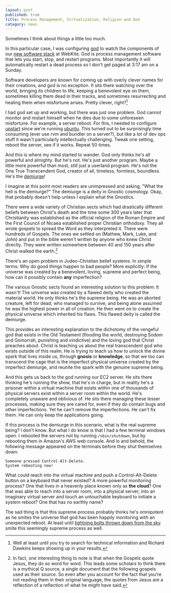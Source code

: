 ```yaml
---
layout: post
published: true
title: Process Management, Virtualization, Religion and God
category: news
---
```


Sometimes I think about things a little too much.

In this particular case, I was configuring [god](http://godrb.com/) to
watch the components of our [new software
stack](http://webkite.com/beta/) at WebKite.  God is process
management software that lets you start, stop, and restart programs.
Most importantly it will automatically restart a dead process so I
don't get paged at 3:17 am on a Sunday.

Software developers are known for coming up with overly clever names
for their creations, and god is no exception.  It sits there watching
over the world, bringing its children to life, keeping a benevolent
eye on them, sometimes killing them dead in their tracks, and
sometimes resurrecting and healing them when misfortune arises.
Pretty clever, right?[^1]

[^1]: Well at least until you try to search for
technical information and Richard Dawkins keeps showing up in your
results.

I had god set up and working, but there was just one problem.  God
cannot monitor and restart himself when he dies due to some unforeseen
misfortune.  For example, a server reboot.  For this, I needed to
configure [upstart](http://upstart.ubuntu.com/) since we're running
[ubuntu](http://upstart.ubuntu.com/).  This turned out to be
surprisingly time consuming (ever use rvm and bundler on a server?),
but like a lot of dev ops stuff it wasn't particularly intellectually
challenging.  Tweak one setting, reboot the server, see if it works.
Repeat 50 times.

And this is where my mind started to wander.  God only thinks he's all
powerful and almighty.  But he's not.  He's just another program.
Maybe a little more powerful than most, still just a userland program.
He's not the One True Transcendent God, creator of all, timeless,
formless, boundless.  He's the [demiurge](https://en.wikipedia.org/wiki/Demiurge#Yaldabaoth)!

I imagine at this point most readers are unimpressed and asking, "What
the hell is the demiurge?"  The demiurge is a deity in Gnostic
cosmology.  Okay, that probably doesn't help unless I explain what the
Gnostics.

There were a wide variety of Christian sects which had drastically
different beliefs between Christ's death and the time some 300 years
later that Christianity was established as the official religion of
the Roman Empire and the First Council of Nicaea established proper
Christian orthodoxy.  They all wrote gospels to spread the Word as
they interpreted it.  There were hundreds of Gospels.  The ones we
settled on (Mathew, Mark, Luke, and John) and put in the bible weren't
written by anyone who knew Christ directly.  They were written
somewhere between 40 and 150 years after Christ walked the earth.[^2]

[^2]: In fact, one interesting thing to note is that when the Gospels quote
Jesus, they do so word for word.  This leads some scholars to think
there is a mythical Q source, a single document that the following
gospels used as their source.  So even after you account for the fact
that you're not reading them in their original language, the quotes
from Jesus are a reflection of a reflection of what he might have
said.

There's an open problem in Judeo-Christian belief systems.  In simple
terms: Why do good things happen to bad people? More explicitly: If
the universe was created by a benevolent, loving, supreme and perfect
being, how can it possibly contain **any** imperfection?

The various Gnostic sects found an interesting solution to this
problem: It wasn't!  The universe was created by a flawed deity who
created the material world.  He only thinks he's the supreme being.
He was an aborted creature, left for dead, who managed to survive, and
being alone assumed he was the highest power in all of creation.  He
then went on to create the physical universe which inherited his
flaws.  This flawed deity is called the demiurge.

This provides an interesting explanation to the dichotomy of the
vengeful god that exists in the Old Testament (flooding the world,
destroying Sodom and Gomorrah, punishing and vindictive) and the
loving god that Christ preaches about.  Christ is teaching us about
the real transcendent god who exists outside of this realm.  He is
trying to teach us how to unlock the divine spark that lives inside
us, through **gnosis** or **knowledge**, so that we too can transcend
the cage that is the imperfect physical universe created by the
imperfect demiurge, and reunite the spark with the genuine supreme
being.

And this gets us back to the god running our EC2 server.  He sits
there thinking he's running the show, that he's in charge, but in
reality he's a prisoner within a virtual machine that exists within
one of thousands of physical servers exist within a server room within
the world.  He's completely unaware and oblivious of.  He sits there
managing these lesser processes, making sure they are cared for, even
if they do contain bugs and other imperfections.  Yet he can't remove
the imperfections.  He can't fix them.  He can only keep the
applications going.

If this process is the demiurge in this scenario, what is the real
supreme being? I don't know.  But what I do know is that I had a few
terminal windows open.  I rebooted the servers not by running
`/sbin/shutdown`, but by rebooting them in Amazon's AWS web console.
And lo and behold, the following message appeared on the terminals
before they shut themselves down:

```
Someone pressed Control-Alt-Delete.
System rebooting now!
```

What could reach into the virtual machine and push a
Control-Alt-Delete button on a keyboard that never existed? A more
powerful monitoring process?  One that lives in a heavenly place known
only as **the cloud**? One that was able to reach into a server room,
into a physical server, into an imaginary virtual server and touch an
untouchable keyboard to initiate a system reboot? One that has no
earthly name?

The sad thing is that this supreme process probably thinks he's
omnipotent as he smites the universe that god has been happily
monitoring with an unexpected reboot.  At least until [lightning bolts
thrown down from the sky](https://aws.amazon.com/message/67457/) smite
this seemingly supreme process as well.